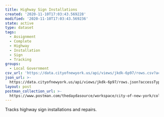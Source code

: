 ```yaml
---
title: Highway Sign Installations
created: '2020-11-10T17:03:43.569228'
modified: '2020-11-10T17:03:43.569236'
state: active
type: dataset
tags:
  - Assignment
  - Complete
  - Highway
  - Installation
  - Sign
  - Tracking
groups:
  - Local Government
csv_url: 'https://data.cityofnewyork.us/api/views/jkdk-6p97/rows.csv?accessType=DOWNLOAD'
json_url: >-
  https://data.cityofnewyork.us/api/views/jkdk-6p97/rows.json?accessType=DOWNLOAD
layout: post
postman_collection_url: >-
  https://www.postman.com/thedaydasource/workspace/city-of-new-york/collection/15909983-17fc84b7-0b62-4a90-9bda-4c23b748538b
---
```

Tracks highway sign installations and repairs.
